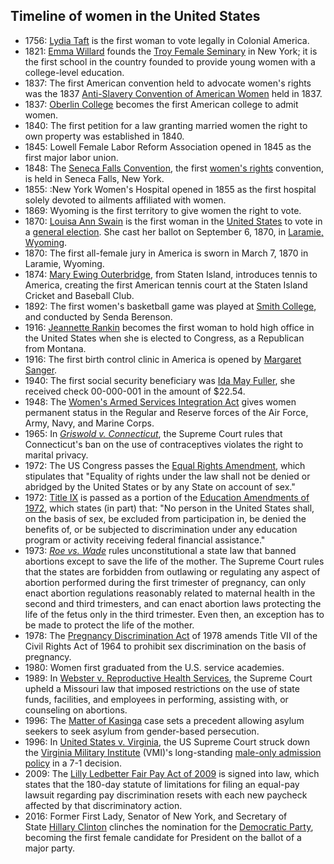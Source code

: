 <h2>Timeline of women in the United States </h2>

<ul>
<li>1756:&nbsp;<a title="Lydia Taft" href="https://en.wikipedia.org/wiki/Lydia_Taft">Lydia Taft</a>&nbsp;is the first woman to vote legally in Colonial America.</li>
<li>1821:&nbsp;<a title="Emma Willard" href="https://en.wikipedia.org/wiki/Emma_Willard">Emma Willard</a>&nbsp;founds the&nbsp;<a class="mw-redirect" title="Troy Female Seminary" href="https://en.wikipedia.org/wiki/Troy_Female_Seminary">Troy Female Seminary</a>&nbsp;in New York; it is the first school in the country founded to provide young women with a college-level education.</li>
<li>1837: The first American convention held to advocate women's rights was the 1837&nbsp;<a title="Anti-Slavery Convention of American Women" href="https://en.wikipedia.org/wiki/Anti-Slavery_Convention_of_American_Women">Anti-Slavery Convention of American Women</a>&nbsp;held in 1837.<sup id="cite_ref-5" class="reference"></sup></li>
<li>1837:&nbsp;<a title="Oberlin College" href="https://en.wikipedia.org/wiki/Oberlin_College">Oberlin College</a>&nbsp;becomes the first American college to admit women.</li>
<li>1840: The first petition for a law granting married women the right to own property was established in 1840.</li>
<li>1845: Lowell Female Labor Reform Association opened in 1845 as the first major labor union.</li>
<li>1848: The&nbsp;<a title="Seneca Falls Convention" href="https://en.wikipedia.org/wiki/Seneca_Falls_Convention">Seneca Falls Convention</a>, the first&nbsp;<a title="Women's rights" href="https://en.wikipedia.org/wiki/Women%27s_rights">women's rights</a>&nbsp;convention, is held in Seneca Falls, New York.</li>
<li>1855: :New York Women's Hospital opened in 1855 as the first hospital solely devoted to ailments affiliated with women.</li>
<li>1869: Wyoming is the first territory to give women the right to vote.</li>
<li>1870:&nbsp;<a class="mw-redirect" title="Louisa Ann Swain" href="https://en.wikipedia.org/wiki/Louisa_Ann_Swain">Louisa Ann Swain</a>&nbsp;is the first woman in the&nbsp;<a title="United States" href="https://en.wikipedia.org/wiki/United_States">United States</a>&nbsp;to vote in a&nbsp;<a class="mw-redirect" title="General election (U.S.)" href="https://en.wikipedia.org/wiki/General_election_(U.S.)">general election</a>. She cast her ballot on September 6, 1870, in&nbsp;<a title="Laramie, Wyoming" href="https://en.wikipedia.org/wiki/Laramie,_Wyoming">Laramie, Wyoming</a>.<sup id="cite_ref-11" class="reference"></sup></li>
<li>1870: The first all-female jury in America is sworn in March 7, 1870 in Laramie, Wyoming.</li>
<li>1874:&nbsp;<a title="Mary Ewing Outerbridge" href="https://en.wikipedia.org/wiki/Mary_Ewing_Outerbridge">Mary Ewing Outerbridge</a>, from Staten Island, introduces tennis to America, creating the first American tennis court at the Staten Island Cricket and Baseball Club.</li>
<li>1892: The first women's basketball game was played at&nbsp;<a title="Smith College" href="https://en.wikipedia.org/wiki/Smith_College">Smith College</a>, and conducted by Senda Berenson.</li>
<li>1916:&nbsp;<a title="Jeannette Rankin" href="https://en.wikipedia.org/wiki/Jeannette_Rankin">Jeannette Rankin</a>&nbsp;becomes the first woman to hold high office in the United States when she is elected to Congress, as a Republican from Montana.</li>
<li>1916: The first birth control clinic in America is opened by&nbsp;<a title="Margaret Sanger" href="https://en.wikipedia.org/wiki/Margaret_Sanger">Margaret Sanger</a>.<sup id="cite_ref-15" class="reference"></sup></li>
<li>1940: The first social security beneficiary was&nbsp;<a title="Ida May Fuller" href="https://en.wikipedia.org/wiki/Ida_May_Fuller">Ida May Fuller</a>, she received check 00-000-001 in the amount of $22.54.</li>
<li>1948: The&nbsp;<a title="Women's Armed Services Integration Act" href="https://en.wikipedia.org/wiki/Women%27s_Armed_Services_Integration_Act">Women's Armed Services Integration Act</a>&nbsp;gives women permanent status in the Regular and Reserve forces of the Air Force, Army, Navy, and Marine Corps.</li>
<li>1965: In&nbsp;<em><a title="Griswold v. Connecticut" href="https://en.wikipedia.org/wiki/Griswold_v._Connecticut">Griswold v. Connecticut</a></em>, the Supreme Court rules that Connecticut's ban on the use of contraceptives violates the right to marital privacy.</li>
<li>1972: The US Congress passes the&nbsp;<a title="Equal Rights Amendment" href="https://en.wikipedia.org/wiki/Equal_Rights_Amendment">Equal Rights Amendment</a>, which stipulates that "Equality of rights under the law shall not be denied or abridged by the United States or by any State on account of sex."</li>
<li>1972:&nbsp;<a title="Title IX" href="https://en.wikipedia.org/wiki/Title_IX">Title IX</a>&nbsp;is passed as a portion of the&nbsp;<a title="Education Amendments of 1972" href="https://en.wikipedia.org/wiki/Education_Amendments_of_1972">Education Amendments of 1972</a>, which states (in part) that: "No person in the United States shall, on the basis of sex, be excluded from participation in, be denied the benefits of, or be subjected to discrimination under any education program or activity receiving federal financial assistance."</li>
<li>1973:&nbsp;<em><a class="mw-redirect" title="Roe vs. Wade" href="https://en.wikipedia.org/wiki/Roe_vs._Wade">Roe vs. Wade</a></em>&nbsp;rules unconstitutional a state law that banned abortions except to save the life of the mother. The Supreme Court rules that the states are forbidden from outlawing or regulating any aspect of abortion performed during the first trimester of pregnancy, can only enact abortion regulations reasonably related to maternal health in the second and third trimesters, and can enact abortion laws protecting the life of the fetus only in the third trimester. Even then, an exception has to be made to protect the life of the mother.</li>
<li>1978: The&nbsp;<a title="Pregnancy Discrimination Act" href="https://en.wikipedia.org/wiki/Pregnancy_Discrimination_Act">Pregnancy Discrimination Act</a>&nbsp;of 1978 amends Title VII of the Civil Rights Act of 1964 to prohibit sex discrimination on the basis of pregnancy.</li>
<li>1980: Women first graduated from the U.S. service academies.</li>
<li>1989: In&nbsp;<a title="Webster v. Reproductive Health Services" href="https://en.wikipedia.org/wiki/Webster_v._Reproductive_Health_Services">Webster v. Reproductive Health Services</a>, the Supreme Court upheld a Missouri law that imposed restrictions on the use of state funds, facilities, and employees in performing, assisting with, or counseling on abortions.</li>
<li>1996: The&nbsp;<a class="mw-redirect" title="Matter of Kasinga" href="https://en.wikipedia.org/wiki/Matter_of_Kasinga">Matter of Kasinga</a>&nbsp;case sets a precedent allowing asylum seekers to seek asylum from gender-based persecution.</li>
<li>1996: In&nbsp;<a title="United States v. Virginia" href="https://en.wikipedia.org/wiki/United_States_v._Virginia">United States v. Virginia</a>, the US Supreme Court struck down the&nbsp;<a title="Virginia Military Institute" href="https://en.wikipedia.org/wiki/Virginia_Military_Institute">Virginia Military Institute</a>&nbsp;(VMI)'s long-standing&nbsp;<a class="mw-redirect" title="Men's college" href="https://en.wikipedia.org/wiki/Men%27s_college">male-only admission policy</a>&nbsp;in a 7-1 decision.</li>
<li>2009: The&nbsp;<a title="Lilly Ledbetter Fair Pay Act of 2009" href="https://en.wikipedia.org/wiki/Lilly_Ledbetter_Fair_Pay_Act_of_2009">Lilly Ledbetter Fair Pay Act of 2009</a>&nbsp;is signed into law, which states that the 180-day statute of limitations for filing an equal-pay lawsuit regarding pay discrimination resets with each new paycheck affected by that discriminatory action.</li>
<li>2016: Former First Lady, Senator of New York, and Secretary of State&nbsp;<a title="Hillary Clinton" href="https://en.wikipedia.org/wiki/Hillary_Clinton">Hillary Clinton</a>&nbsp;clinches the nomination for the&nbsp;<a title="Democratic Party (United States)" href="https://en.wikipedia.org/wiki/Democratic_Party_(United_States)">Democratic Party</a>, becoming the first female candidate for President on the ballot of a major party.</li>
</ul>
